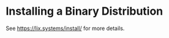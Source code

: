 # Installing a Binary Distribution

See <https://lix.systems/install/> for more details.

<!--

FIXME(Lix): There are a bunch of technical details on *how* nix is installed in here that we want to keep but it would need serious rewriting.

The easiest way to install Nix is to run the following command:

```console
$ curl -L https://nixos.org/nix/install | sh
```

This will run the installer interactively (causing it to explain what
it is doing more explicitly), and perform the default "type" of install
for your platform:
- single-user on Linux
- multi-user on macOS

  > **Notes on read-only filesystem root in macOS 10.15 Catalina +**
  >
  > - It took some time to support this cleanly. You may see posts,
  >   examples, and tutorials using obsolete workarounds.
  > - Supporting it cleanly made macOS installs too complex to qualify
  >   as single-user, so this type is no longer supported on macOS.

We recommend the multi-user install if it supports your platform and
you can authenticate with `sudo`.

# Single User Installation

To explicitly select a single-user installation on your system:

```console
$ curl -L https://nixos.org/nix/install | sh -s -- --no-daemon
```

This will perform a single-user installation of Nix, meaning that `/nix`
is owned by the invoking user. You can run this under your usual user
account or root. The script will invoke `sudo` to create `/nix`
if it doesn’t already exist. If you don’t have `sudo`, you should
manually create `/nix` first as root, e.g.:

```console
$ mkdir /nix
$ chown alice /nix
```

The install script will modify the first writable file from amongst
`.bash_profile`, `.bash_login` and `.profile` to source
`~/.nix-profile/etc/profile.d/nix.sh`. You can set the
`NIX_INSTALLER_NO_MODIFY_PROFILE` environment variable before executing
the install script to disable this behaviour.

# Multi User Installation

The multi-user Nix installation creates system users, and a system
service for the Nix daemon.

**Supported Systems**
- Linux running systemd, with SELinux disabled
- macOS

You can instruct the installer to perform a multi-user installation on
your system:

```console
$ curl -L https://nixos.org/nix/install | sh -s -- --daemon
```

The multi-user installation of Nix will create build users between the
user IDs 30001 and 30032, and a group with the group ID 30000. You
can run this under your usual user account or root. The script
will invoke `sudo` as needed.

> **Note**
>
> If you need Nix to use a different group ID or user ID set, you will
> have to download the tarball manually and [edit the install
> script](#installing-from-a-binary-tarball).

The installer will modify `/etc/bashrc`, and `/etc/zshrc` if they exist.
The installer will first back up these files with a `.backup-before-nix`
extension. The installer will also create `/etc/profile.d/nix.sh`.

# macOS Installation

[]{#sect-macos-installation-change-store-prefix}[]{#sect-macos-installation-encrypted-volume}[]{#sect-macos-installation-symlink}[]{#sect-macos-installation-recommended-notes}
<!~~ Note: anchors above to catch permalinks to old explanations ~~>

We believe we have ironed out how to cleanly support the read-only root
on modern macOS. New installs will do this automatically.

This section previously detailed the situation, options, and trade-offs,
but it now only outlines what the installer does. You don't need to know
this to run the installer, but it may help if you run into trouble:

- create a new APFS volume for your Nix store
- update `/etc/synthetic.conf` to direct macOS to create a "synthetic"
  empty root directory to mount your volume
- specify mount options for the volume in `/etc/fstab`
  - `rw`: read-write
  - `noauto`: prevent the system from auto-mounting the volume (so the
    LaunchDaemon mentioned below can control mounting it, and to avoid
    masking problems with that mounting service).
  - `nobrowse`: prevent the Nix Store volume from showing up on your
    desktop; also keeps Spotlight from spending resources to index
    this volume
  <!~~ TODO:
  - `suid`: honor setuid? surely not? ...
  - `owners`: honor file ownership on the volume

    For now I'll avoid pretending to understand suid/owners more
    than I do. There've been some vague reports of file-ownership
    and permission issues, particularly in cloud/VM/headless setups.
    My pet theory is that this has something to do with these setups
    not having a token that gets delegated to initial/admin accounts
    on macOS. See scripts/create-darwin-volume.sh for a little more.

    In any case, by Dec 4 2021, it _seems_ like some combination of
    suid, owners, and calling diskutil enableOwnership have stopped
    new reports from coming in. But I hesitate to celebrate because we
    haven't really named and catalogued the behavior, understood what
    we're fixing, and validated that all 3 components are essential.
  ~~>
- if you have FileVault enabled
    - generate an encryption password
    - put it in your system Keychain
    - use it to encrypt the volume
- create a system LaunchDaemon to mount this volume early enough in the
  boot process to avoid problems loading or restoring any programs that
  need access to your Nix store

# Installing a pinned Nix version from a URL

Version-specific installation URLs for all Nix versions
since 1.11.16 can be found at [releases.nixos.org](https://releases.nixos.org/?prefix=nix/).
The corresponding SHA-256 hash can be found in the directory for the given version.

These install scripts can be used the same as usual:

```console
$ curl -L https://releases.nixos.org/nix/nix-<version>/install | sh
```

# Installing from a binary tarball

You can also download a binary tarball that contains Nix and all its
dependencies. (This is what the install script at
<https://nixos.org/nix/install> does automatically.) You should unpack
it somewhere (e.g. in `/tmp`), and then run the script named `install`
inside the binary tarball:

```console
$ cd /tmp
$ tar xfj nix-1.8-x86_64-darwin.tar.bz2
$ cd nix-1.8-x86_64-darwin
$ ./install
```

If you need to edit the multi-user installation script to use different
group ID or a different user ID range, modify the variables set in the
file named `install-multi-user`.

-->
